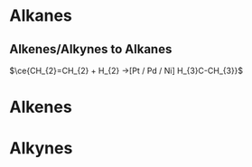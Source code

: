 # Alkanes
## Alkenes/Alkynes to Alkanes
$\ce{CH_{2}=CH_{2} + H_{2} ->[Pt / Pd / Ni] H_{3}C-CH_{3}}$

# Alkenes

# Alkynes
